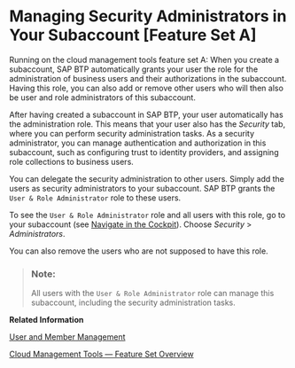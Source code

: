 <!-- loio6752c4b8435c456ebf67a97ddbbcb267 -->

# Managing Security Administrators in Your Subaccount \[Feature Set A\]

Running on the cloud management tools feature set A: When you create a subaccount, SAP BTP automatically grants your user the role for the administration of business users and their authorizations in the subaccount. Having this role, you can also add or remove other users who will then also be user and role administrators of this subaccount.

After having created a subaccount in SAP BTP, your user automatically has the administration role. This means that your user also has the *Security* tab, where you can perform security administration tasks. As a security administrator, you can manage authentication and authorization in this subaccount, such as configuring trust to identity providers, and assigning role collections to business users.

You can delegate the security administration to other users. Simply add the users as security administrators to your subaccount. SAP BTP grants the `User & Role Administrator` role to these users.

To see the `User & Role Administrator` role and all users with this role, go to your subaccount \(see [Navigate in the Cockpit](navigate-in-the-cockpit-0874895.md)\). Choose *Security* \> *Administrators*.

You can also remove the users who are not supposed to have this role.

> ### Note:  
> All users with the `User & Role Administrator` role can manage this subaccount, including the security administration tasks.

**Related Information**  


[User and Member Management](../10-concepts/user-and-member-management-cc1c676.md "On SAP BTP, member management happens at all levels from global account to environment, while user management is done for business applications.")

[Cloud Management Tools — Feature Set Overview](../10-concepts/cloud-management-tools-feature-set-overview-caf4e4e.md "Cloud management tools represent the group of technologies designed for managing SAP BTP.")

